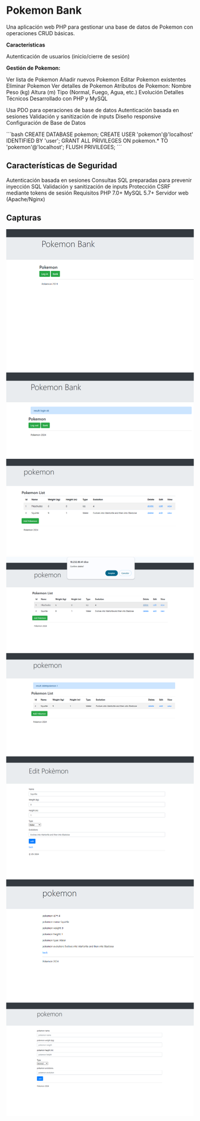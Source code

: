 # Pokemon Bank

Una aplicación web PHP para gestionar una base de datos de Pokemon con operaciones CRUD básicas.

**Características**

Autenticación de usuarios (inicio/cierre de sesión)

**Gestión de Pokemon:**

Ver lista de Pokemon
Añadir nuevos Pokemon
Editar Pokemon existentes
Eliminar Pokemon
Ver detalles de Pokemon
Atributos de Pokemon:
Nombre
Peso (kg)
Altura (m)
Tipo (Normal, Fuego, Agua, etc.)
Evolución
Detalles Técnicos
Desarrollado con PHP y MySQL

Usa PDO para operaciones de base de datos
Autenticación basada en sesiones
Validación y sanitización de inputs
Diseño responsive
Configuración de Base de Datos

´´´bash
CREATE DATABASE pokemon;
CREATE USER 'pokemon'@'localhost' IDENTIFIED BY 'user';
GRANT ALL PRIVILEGES ON pokemon.* TO 'pokemon'@'localhost';
FLUSH PRIVILEGES;
´´´

## Características de Seguridad

Autenticación basada en sesiones
Consultas SQL preparadas para prevenir inyección SQL
Validación y sanitización de inputs
Protección CSRF mediante tokens de sesión
Requisitos
PHP 7.0+
MySQL 5.7+
Servidor web (Apache/Nginx)

## Capturas
<img src="capturas/1.png" alt="n">
<img src="capturas/2.png" alt="n">
<img src="capturas/3.png" alt="n">
<img src="capturas/4.png" alt="n">
<img src="capturas/5.png" alt="n">
<img src="capturas/6.png" alt="n">
<img src="capturas/7.png" alt="n">
<img src="capturas/8.png" alt="n">



